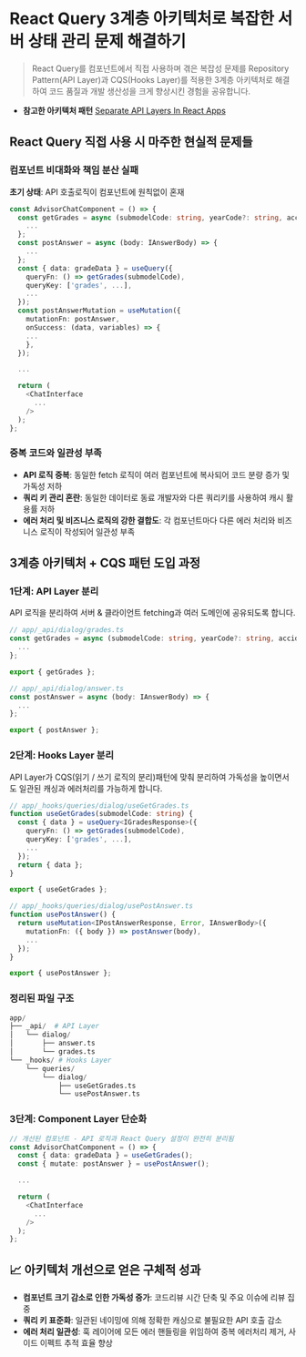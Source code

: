# React Query 3계층 아키텍처로 복잡한 서버 상태 관리 문제 해결하기

> React Query를 컴포넌트에서 직접 사용하며 겪은 복잡성 문제를 Repository Pattern(API Layer)과 CQS(Hooks Layer)를 적용한 3계층 아키텍처로 해결하여 코드 품질과 개발 생산성을 크게 향상시킨 경험을 공유합니다.

- **참고한 아키텍처 패턴** [Separate API Layers In React Apps](https://profy.dev/article/react-architecture-api-layer)

## React Query 직접 사용 시 마주한 현실적 문제들

### 컴포넌트 비대화와 책임 분산 실패

**초기 상태**: API 호출로직이 컴포넌트에 원칙없이 혼재

```typescript
const AdvisorChatComponent = () => {
  const getGrades = async (submodelCode: string, yearCode?: string, accidentCode?: string) => {
    ...
  };
  const postAnswer = async (body: IAnswerBody) => {
    ...
  };
  const { data: gradeData } = useQuery({
    queryFn: () => getGrades(submodelCode),
    queryKey: ['grades', ...],
    ...
  });
  const postAnswerMutation = useMutation({
    mutationFn: postAnswer,
    onSuccess: (data, variables) => {
    ...
    },
  });

  ...

  return (
    <ChatInterface
      ...
    />
  );
};
```

### 중복 코드와 일관성 부족

- **API 로직 중복**: 동일한 fetch 로직이 여러 컴포넌트에 복사되어 코드 분량 증가 및 가독성 저하
- **쿼리 키 관리 혼란**: 동일한 데이터로 동료 개발자와 다른 쿼리키를 사용하여 캐시 활용률 저하
- **에러 처리 및 비즈니스 로직의 강한 결합도**: 각 컴포넌트마다 다른 에러 처리와 비즈니스 로직이 작성되어 일관성 부족

## 3계층 아키텍처 + CQS 패턴 도입 과정

### 1단계: API Layer 분리

API 로직을 분리하여 서버 & 클라이언트 fetching과 여러 도메인에 공유되도록 합니다.

```typescript
// app/_api/dialog/grades.ts
const getGrades = async (submodelCode: string, yearCode?: string, accidentCode?: string) => {
  ...
};

export { getGrades };

// app/_api/dialog/answer.ts
const postAnswer = async (body: IAnswerBody) => {
  ...
};

export { postAnswer };

```

### 2단계: Hooks Layer 분리

API Layer가 CQS(읽기 / 쓰기 로직의 분리)패턴에 맞춰 분리하여 가독성을 높이면서도 일관된 캐싱과 에러처리를 가능하게 합니다.

```typescript
// app/_hooks/queries/dialog/useGetGrades.ts
function useGetGrades(submodelCode: string) {
  const { data } = useQuery<IGradesResponse>({
    queryFn: () => getGrades(submodelCode),
    queryKey: ['grades', ...],
    ...
  });
  return { data };
}

export { useGetGrades };

// app/_hooks/queries/dialog/usePostAnswer.ts
function usePostAnswer() {
  return useMutation<IPostAnswerResponse, Error, IAnswerBody>({
    mutationFn: ({ body }) => postAnswer(body),
    ...
  });
}

export { usePostAnswer };
```

### 정리된 파일 구조

```python
app/
├── _api/  # API Layer
│   └── dialog/
│       ├── answer.ts
│       └── grades.ts
└── _hooks/ # Hooks Layer
    └── queries/
        └── dialog/
            ├── useGetGrades.ts
            └── usePostAnswer.ts
```

### 3단계: Component Layer 단순화

```typescript
// 개선된 컴포넌트 - API 로직과 React Query 설정이 완전히 분리됨
const AdvisorChatComponent = () => {
  const { data: gradeData } = useGetGrades();
  const { mutate: postAnswer } = usePostAnswer();

  ...

  return (
    <ChatInterface
      ...
    />
  );
};
```

## 📈 아키텍처 개선으로 얻은 구체적 성과

- **컴포넌트 크기 감소로 인한 가독성 증가**: 코드리뷰 시간 단축 및 주요 이슈에 리뷰 집중
- **쿼리 키 표준화**: 일관된 네이밍에 의해 정확한 캐싱으로 불필요한 API 호출 감소
- **에러 처리 일관성**: 훅 레이어에 모든 에러 핸들링을 위임하여 중복 에러처리 제거, 사이드 이펙트 추적 효율 향상
